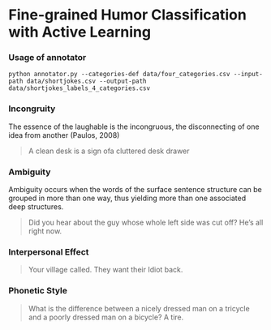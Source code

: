 # Fine-grained Humor Classification with Active Learning

### Usage of annotator
```
python annotator.py --categories-def data/four_categories.csv --input-path data/shortjokes.csv --output-path data/shortjokes_labels_4_categories.csv
```

### Incongruity

The essence of the laughable is the incongruous, the disconnecting of one idea from another (Paulos, 2008)
> A clean desk is a sign ofa cluttered desk drawer

### Ambiguity
Ambiguity occurs when the words of the surface sentence structure can be grouped in more than one way, thus yielding more than one associated deep structures.

> Did you hear about the guy whose whole left
side was cut off? He’s all right now.

### Interpersonal Effect

> Your village called. They want their Idiot back.

### Phonetic Style

> What is the difference between a nicely dressed
man on a tricycle and a poorly dressed man on a bicycle? A tire.
